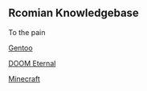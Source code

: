 ## Rcomian Knowledgebase

To the pain

[Gentoo](gentoo/index.md)

[DOOM Eternal](gentoo/doom.md)

[Minecraft](gentoo/minecraft.md)
